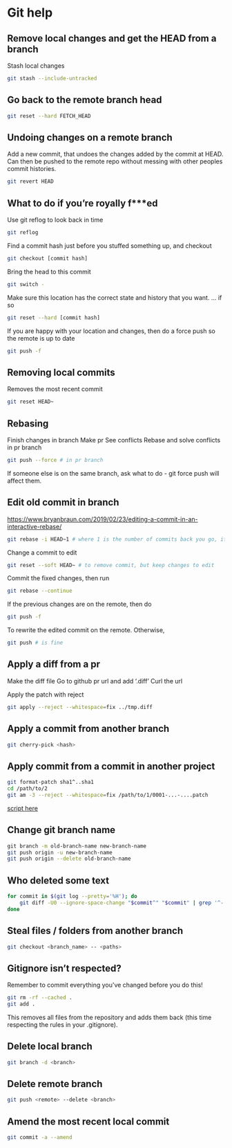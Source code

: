 # Git help

## Remove local changes and get the HEAD from a branch

Stash local changes

```bash
git stash --include-untracked
```

## Go back to the remote branch head

```bash
git reset --hard FETCH_HEAD
```

## Undoing changes on a remote branch

Add a new commit, that undoes the changes added by the commit at HEAD. Can then be pushed to the remote repo without messing with other peoples commit histories.

```bash
git revert HEAD
```

## What to do if you’re royally f\*\*\*ed

Use git reflog to look back in time

```bash
git reflog
```

Find a commit hash just before you stuffed something up, and checkout

```bash
git checkout [commit hash]
```

Bring the head to this commit

```bash
git switch -
```

Make sure this location has the correct state and history that you want. … if so

```bash
git reset --hard [commit hash]
```

If you are happy with your location and changes, then do a force push so the remote is up to date

```bash
git push -f
```

## Removing local commits

Removes the most recent commit

```bash
git reset HEAD~
```

## Rebasing

Finish changes in branch
Make pr
See conflicts
Rebase and solve conflicts in pr branch

```bash
git push --force # in pr branch
```

If someone else is on the same branch, ask what to do - git force push will affect them.

## Edit old commit in branch

https://www.bryanbraun.com/2019/02/23/editing-a-commit-in-an-interactive-rebase/

```bash
git rebase -i HEAD~1 # where 1 is the number of commits back you go, it can also be a sha
```

Change a commit to edit

```bash
git reset --soft HEAD~ # to remove commit, but keep changes to edit
```

Commit the fixed changes, then run

```bash
git rebase --continue
```

If the previous changes are on the remote, then do

```bash
git push -f
```

To rewrite the edited commit on the remote. Otherwise,

```bash
git push # is fine
```

## Apply a diff from a pr

Make the diff file
Go to github pr url and add ‘.diff’
Curl the url

Apply the patch with reject

```bash
git apply --reject --whitespace=fix ../tmp.diff
```

## Apply a commit from another branch

```bash
git cherry-pick <hash>
```

## Apply commit from a commit in another project

```bash
git format-patch sha1^..sha1
cd /path/to/2
git am -3 --reject --whitespace=fix /path/to/1/0001-...-....patch
```

[script here](move-commit.sh)

## Change git branch name

```bash
​​git branch -m old-branch-name new-branch-name
git push origin -u new-branch-name
git push origin --delete old-branch-name
```

## Who deleted some text

```bash
for commit in $(git log --pretty='%H'); do
    git diff -U0 --ignore-space-change "$commit^" "$commit" | grep '^-.*text that was deleted' > /dev/null && echo "$commit"
done
```

## Steal files / folders from another branch

```bash
git checkout <branch_name> -- <paths>
```

## Gitignore isn’t respected?

Remember to commit everything you've changed before you do this!

```bash
git rm -rf --cached .
git add .
```

This removes all files from the repository and adds them back (this time respecting the rules in your .gitignore).

## Delete local branch

```bash
git branch -d <branch>
```

## Delete remote branch

```bash
git push <remote> --delete <branch>
```

## Amend the most recent local commit

```bash
git commit -a --amend
```
